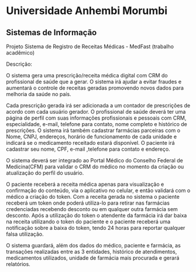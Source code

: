 # Universidade Anhembi Morumbi
## Sistemas de Informação
Projeto Sistema de Registro de Receitas Médicas - MedFast (trabalho acadêmico)

Descrição:
 
O sistema gera uma prescrição/receita médica digital com CRM do profissional de saúde que a gerar. O sistema irá ajudar a evitar fraudes e aumentará o controle de receitas geradas promovendo novos dados para melhoria da saúde no país.

Cada prescrição gerada irá ser adicionada a um contador de prescrições de acordo com cada usuário gerador. O profissional de saúde deverá ter uma página de perfil com suas informações profissionais e pessoais com CRM, especialidade, e-mail, telefone para contato, nome completo e histórico de prescrições. O sistema irá também cadastrar farmácias parceiras com o Nome, CNPJ, endereços, horário de funcionamento de cada unidade e indicará se o medicamento receitado estará disponível. O paciente irá cadastrar seu nome, CPF, e-mail ,telefone para contato e endereço.
 
O sistema deverá ser integrado ao Portal Médico do Conselho Federal de Medicina(CFM) para validar o CRM do médico no momento da criação ou atualização do perfil do usuário.
 
O paciente receberá a receita médica apenas para visualização e confirmação do conteúdo, via o aplicativo no celular, e então validará com o médico a criação do token. Com a receita gerada no sistema o paciente receberá um token onde poderá utiliza-lo para retirar nas farmácias credenciadas recebendo desconto ou em qualquer outra farmácia sem desconto. Após a utilização do token o atendente da farmácia irá dar baixa na receita utilizando o token do paciente e o paciente receberá uma notificação sobre a baixa do token, tendo 24 horas para reportar qualquer falsa utilização.
 
O sistema guardará, além dos dados do médico, paciente e farmácia, as transações realizadas entre as 3 entidades, histórico de atendimentos, medicamentos utilizados, unidade de farmácia mais procurada e gerará relatórios.
